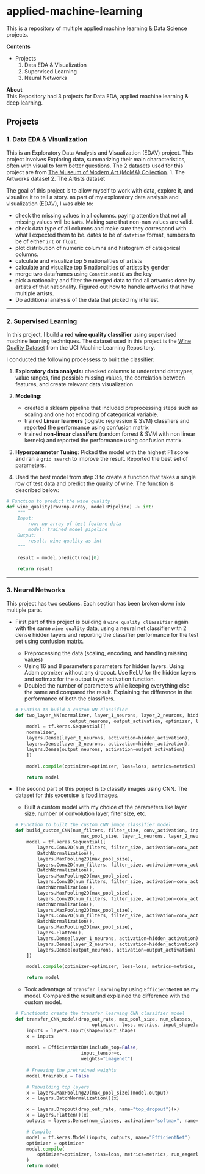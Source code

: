 # applied-machine-learning
This is a repository of multiple applied machine learning & Data Science projects.

**Contents**
- Projects
    1. Data EDA & Visualization
    2. Supervised Learning
    3. Neural Networks

**About**</br>
This Repository had 3 projects for Data EDA, applied machine learning & deep learning.

## Projects
### 1. Data EDA & Visualization
This is an Exploratory Data Analysis and Visualization (EDAV) project.
This project involves Exploring data, summarizing their main characteristics, often with visual to form better questions.
The 2 datasets used for this project are from [The Museum of Modern Art (MoMA) Collection](https://github.com/MuseumofModernArt/collection).
    1. The Artworks dataset
    2. The Artists dataset

The goal of this project is to allow myself to work with data, explore it, and visualize it to tell a story.
as part of my exploratory data analysis and visualization (EDAV), I was able to:
* check the missing values in all columns. paying attention that not all missing values will be `NaN`s. Making sure that non-nan values are valid.
* check data type of all columns and make sure they correspond with what I expected them to be. dates to be of `datetime` format, numbers to be of either `int` or `float`.
* plot distribution of numeric columns and histogram of categorical columns.
* calculate and visualize top 5 nationalities of artists
* calculate and visualize top 5 nationalities of artists by gender
* merge two dataframes using `ConstituentID` as the key
* pick a nationality and filter the merged data to find all artworks done by artists of that nationality. Figured out how to handle artworks that have multiple artists.
* Do additional analysis of the data that picked my interest.

---

### 2. Supervised Learning
In this project, I build a **red wine quality classifier** using supervised machine learning techniques.
The dataset used in this project is the [Wine Quality Dataset](https://archive.ics.uci.edu/ml/datasets/Wine+Quality) from the UCI Machine Learning Repository.

I conducted the following processess to built the classifier:

1. **Exploratory data analysis:** checked columns to understand datatypes, value ranges, find possible missing values, the correlation between features, and create relevant data visualization
2.  **Modeling**:
    * created a sklearn pipeline  that included preprocessing steps such as scaling and one hot encoding of categorical variable.
    *  trained **Linear learners** (logistic regression & SVM) classfiers and reported the performance using confusion matrix
    *  trained **non-linear classifers** (random forrest & SVM with non linear kernels) and reported the performance using confusion matrix.
3. **Hyperparameter Tuning**: Picked the model with the highest F1 score and ran a ```grid search``` to improve the result. Reported the best set of parameters.

4. Used the best model from step 3 to create a function that takes a single row of test data and predict the quality of wine. The function is described below:

```python
# Function to predict the wine quality
def wine_quality(row:np.array, model:Pipeline) -> int:
    """
    Input:
        row: np array of test feature data
        model: trained model pipeline
    Output:
        result: wine quality as int
    """

    result = model.predict(row)[0]

    return result
```

---

### 3. Neural Networks
This project has two sections. Each section has been broken down into multiple parts.

* First part of this project is building a `wine quality cliassifier` again with the same `wine quality` data, using a neural net classifier with 2 dense hidden layers and reporting the classifier performance for the test set using confusion matrix.
    - Preprocessing the data (scaling, encoding, and handling missing values)
    - Using 16 and 8 parameters parameters for hidden layers. Using Adam optmizer without any dropout. Use ReLU for the hidden layers and softmax for the output layer activation function.
    - Doubled the number of parameters while keeping everything else the same and compared the result. Explaining the difference in the performance of both the classifiers.
    ```python
    # Funtion to build a custom NN classifier
    def two_layer_NN(normalizer, layer_1_neurons, layer_2_neurons, hidden_activation, 
                        output_neurons, output_activation, optimizer, loss, metrics):
        model = tf.keras.Sequential([
        normalizer,
        layers.Dense(layer_1_neurons, activation=hidden_activation),
        layers.Dense(layer_2_neurons, activation=hidden_activation),
        layers.Dense(output_neurons, activation=output_activation)
        ])

        model.compile(optimizer=optimizer, loss=loss, metrics=metrics)

        return model
    ```

* The second part of this porject is to classify images using CNN. The dataset for this excersise is [food images](https://www.kaggle.com/kmader/food41). 
    - Built a custom model with my choice of the parameters like layer size, number of convolution layer, filter size, etc.
    ```python
    # Function to built the custom CNN image classifier model
    def build_custom_CNN(num_filters, filter_size, conv_activation, input_shape, 
                            max_pool_size, layer_1_neurons, layer_2_neurons, output_neurons):
        model = tf.keras.Sequential([
            layers.Conv2D(num_filters, filter_size, activation=conv_activation, input_shape=input_shape),
            BatchNormalization(),
            layers.MaxPooling2D(max_pool_size),
            layers.Conv2D(num_filters, filter_size, activation=conv_activation),
            BatchNormalization(),
            layers.MaxPooling2D(max_pool_size),
            layers.Conv2D(num_filters, filter_size, activation=conv_activation),
            BatchNormalization(),
            layers.MaxPooling2D(max_pool_size),
            layers.Conv2D(num_filters, filter_size, activation=conv_activation),
            BatchNormalization(),
            layers.MaxPooling2D(max_pool_size),
            layers.Conv2D(num_filters, filter_size, activation=conv_activation),
            BatchNormalization(),
            layers.MaxPooling2D(max_pool_size),
            layers.Flatten(),
            layers.Dense(layer_1_neurons, activation=hidden_activation),
            layers.Dense(layer_2_neurons, activation=hidden_activation),
            layers.Dense(output_neurons, activation=output_activation)
        ])

        model.compile(optimizer=optimizer, loss=loss, metrics=metrics, run_eagerly=True)

        return model
    ```
    - Took advantage of `transfer learning` by using `EfficientNetB0` as my model. Compared the result and explained the difference with the custom model.
    ```python
    # Functionto create the transfer learning CNN classifier model
    def transfer_CNN_model(drop_out_rate, max_pool_size, num_classes, 
                                optimizer, loss, metrics, input_shape):
        inputs = layers.Input(shape=input_shape)
        x = inputs
        
        model = EfficientNetB0(include_top=False, 
                            input_tensor=x, 
                            weights="imagenet")
        
        # Freezing the pretrained weights
        model.trainable = False

        # Rebuilding top layers
        x = layers.MaxPooling2D(max_pool_size)(model.output)
        x = layers.BatchNormalization()(x)

        x = layers.Dropout(drop_out_rate, name="top_dropout")(x)
        x = layers.Flatten()(x)
        outputs = layers.Dense(num_classes, activation="softmax", name="pred")(x)

        # Compile
        model = tf.keras.Model(inputs, outputs, name="EfficientNet")
        optimizer = optimizer
        model.compile(
            optimizer=optimizer, loss=loss, metrics=metrics, run_eagerly=True
        )
        return model
    ```
